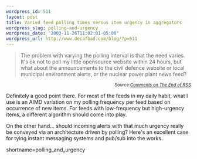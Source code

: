 ```yaml
--- 
wordpress_id: 511
layout: post
title: Varied feed polling times versus item urgency in aggregators
wordpress_slug: polling-and-urgency
wordpress_date: "2003-11-26T11:02:01-05:00"
wordpress_url: http://www.decafbad.com/blog/?p=511
---
```

<blockquote cite="http://www.teledyn.com/mt/archives/001496.html">The problem with varying the polling interval is that the need varies. It's ok not to poll my little opensource website within 24 hours, but what about the announcements to the civil defence website or local municipal environment alerts, or the nuclear power plant news feed?
</blockquote>
<div class="credit" align="right"><small>Source:<cite><a href="http://www.teledyn.com/mt/archives/001496.html">Comments on The End of RSS </a></cite></small></div>

<p>
Definitely a good point there.  For most of the feeds in my daily habit, what I use is an AIMD variation on my polling frequency per feed based on occurrence of new items.  For feeds with low-frequency but high-urgency items, a different algorithm should come into play.
</p>

<p>
On the other hand...  should incoming alerts with that much urgency really be conveyed via an architecture driven by polling?  Here's an excellent case for tying instant messaging systems and pub/sub into the works.
</p>
<!--more-->
shortname=polling_and_urgency
